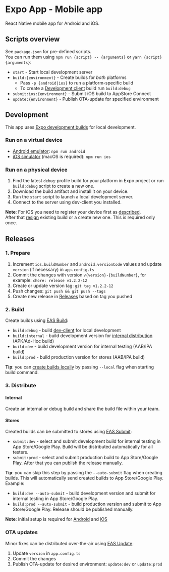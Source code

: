 # Expo App - Mobile app

React Native mobile app for Android and iOS.

## Scripts overview

See `package.json` for pre-defined scripts.\
You can run them using `npm run {script} -- {arguments}` or `yarn {script} {arguments}`:

- `start` - Start local development server
- `build:{environment}` - Create builds for _both_ platforms
  - Pass `-p {android|ios}` to run a platform-specific build
  - To create a [Development client](https://docs.expo.dev/develop/development-builds/introduction/) build run `build:debug`
- `submit:ios:{environment}` - Submit iOS build to AppStore Connect
- `update:{environment}` - Publish OTA-update for specified environment

## Development

This app uses [Expo development builds](https://docs.expo.dev/develop/development-builds/introduction/)
for local development.

### Run on a virtual device

- [Android emulator](https://docs.expo.dev/workflow/android-studio-emulator/): `npm run android`
- [iOS simulator](https://docs.expo.dev/workflow/ios-simulator/) (macOS is required): `npm run ios`

### Run on a physical device

1. Find the latest `debug`-profile build for your platform in Expo project or run `build:debug` script to create a new one.
1. Download the build artifact and install it on your device.
1. Run the `start` script to launch a local development server.
1. Connect to the server using dev-client you installed.

**Note**: For iOS you need to register your device first as [described](https://docs.expo.dev/build/internal-distribution/#setting-up-ad-hoc-provisioning).\
After that [resign](https://docs.expo.dev/app-signing/app-credentials/#re-signing-new-credentials) existing build or a create new one. This is required only once.

## Releases

### 1. Prepare

1. Increment `ios.buildNumber` and `android.versionCode` values and update `version` (if necessary) in `app.config.ts`
1. Commit the changes with version `v{version}-{buildNumber}`, for example: `chore: release v1.2.2-12`
1. Create or update version tag: `git tag v1.2.2-12`
1. Push changes: `git push && git push --tags`
1. Create new release in [Releases](../../../../-/releases) based on tag you pushed

### 2. Build

Create builds using [EAS Build](https://docs.expo.dev/build/introduction/):

- `build:debug` - build [dev-client](https://docs.expo.dev/develop/development-builds/create-a-build/) for local development
- `build:internal` - build development version for [internal distribution](https://docs.expo.dev/tutorial/eas/internal-distribution-builds/) (APK/Ad-Hoc build)
- `build:dev` - build development version for internal testing (AAB/IPA build)
- `build:prod` - build production version for stores (AAB/IPA build)

**Tip**: you can [create builds locally](https://docs.expo.dev/build-reference/local-builds/) by passing `--local` flag when starting build command.

### 3. Distribute

#### Internal

Create an internal or debug build and share the build file within your team.

#### Stores

Created builds can be submitted to stores using [EAS Submit](https://docs.expo.dev/submit/introduction/):

- `submit:dev` - select and submit development build for internal testing in App Store/Google Play. Build will be distributed automatically for all testers.
- `submit:prod` - select and submit production build to App Store/Google Play. After that you can publish the release manually.

**Tip**: you can skip this step by passing the `--auto-submit` flag when creating builds.
This will automatically send created builds to App Store/Google Play. Example:

- `build:dev --auto-submit` - build development version and submit for internal testing in App Store/Google Play.
- `build:prod --auto-submit` - build production version and submit to App Store/Google Play. Release should be published manually.

**Note**: initial setup is required for [Android](https://docs.expo.dev/submit/android/) and [iOS](https://docs.expo.dev/submit/ios)

### OTA updates

Minor fixes can be distributed over-the-air using [EAS Update](https://docs.expo.dev/eas-update/introduction/):

1. Update `version` in `app.config.ts`
2. Commit the changes
3. Publish OTA-update for desired environment: `update:dev` or `update:prod`
